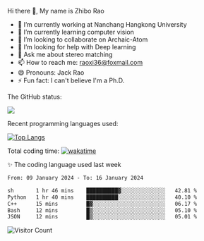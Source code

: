 Hi there 👋, My name is Zhibo Rao
- 🔭 I’m currently working at Nanchang Hangkong University
- 🌱 I’m currently learning computer vision
- 👯 I’m looking to collaborate on Archaic-Atom
- 🤔 I’m looking for help with Deep learning
- 💬 Ask me about stereo matching
- 📫 How to reach me: raoxi36@foxmail.com
- 😄 Pronouns: Jack Rao
- ⚡ Fun fact: I can't believe I'm a Ph.D.

The GitHub status:

![](https://github-readme-stats.vercel.app/api?username=ZhiboRao)

Recent programming languages used:

[![Top Langs](https://github-readme-stats.vercel.app/api/top-langs/?username=ZhiboRao&layout=compact)](https://github.com/anuraghazra/github-readme-stats)

Total coding time: [![wakatime](https://wakatime.com/badge/user/51ec5ec7-4742-4243-9eea-732ade32c0b7.svg)](https://wakatime.com/@51ec5ec7-4742-4243-9eea-732ade32c0b7)

✨ The coding language used last week 
<!--START_SECTION:waka-->

```txt
From: 09 January 2024 - To: 16 January 2024

sh       1 hr 46 mins    ██████████▓░░░░░░░░░░░░░░   42.81 %
Python   1 hr 40 mins    ██████████░░░░░░░░░░░░░░░   40.10 %
C++      15 mins         █▓░░░░░░░░░░░░░░░░░░░░░░░   06.17 %
Bash     12 mins         █▒░░░░░░░░░░░░░░░░░░░░░░░   05.10 %
JSON     12 mins         █▒░░░░░░░░░░░░░░░░░░░░░░░   05.01 %
```

<!--END_SECTION:waka-->

![Visitor Count](https://profile-counter.glitch.me/Raohaocheng/count.svg)
